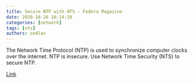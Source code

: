 ```yaml
---
title: Secure NTP with NTS - Fedora Magazine
date: 2020-10-26 16:14:10
categories: [network]
tags: [nts]
authors: sedlav
---
```


The Network Time Protocol (NTP) is used to synchronize computer clocks over the internet. NTP is insecure. Use Network Time Security (NTS) to secure NTP.

[Link](https://fedoramagazine.org/secure-ntp-with-nts/)
